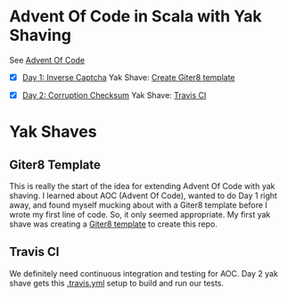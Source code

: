 Advent Of Code in Scala with Yak Shaving
========================================

See [Advent Of Code](http://adventofcode.com)


- [x] [Day 1: Inverse Captcha](src/main/scala/ca/valencik/DayOne.scala)
Yak Shave: [Create Giter8 template](#giter8-template)

- [x] [Day 2: Corruption Checksum](src/main/scala/ca/valencik/DayTwo.scala)
Yak Shave: [Travis CI](#travis-ci)


Yak Shaves
==========

## Giter8 Template

This is really the start of the idea for extending Advent Of Code with yak shaving.
I learned about AOC (Advent Of Code), wanted to do Day 1 right away, and found myself mucking about with a Giter8 template before I wrote my first line of code.
So, it only seemed appropriate.
My first yak shave was creating a [Giter8 template](https://github.com/valencik/scala-starter.g8) to create this repo.


## Travis CI

We definitely need continuous integration and testing for AOC.
Day 2 yak shave gets this [.travis.yml](.travis.yml) setup to build and run our tests.
